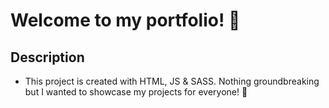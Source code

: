 # Welcome to my portfolio! 🚀

## Description
* This project is created with HTML, JS & SASS. Nothing groundbreaking but I wanted to showcase my projects for everyone! 👋